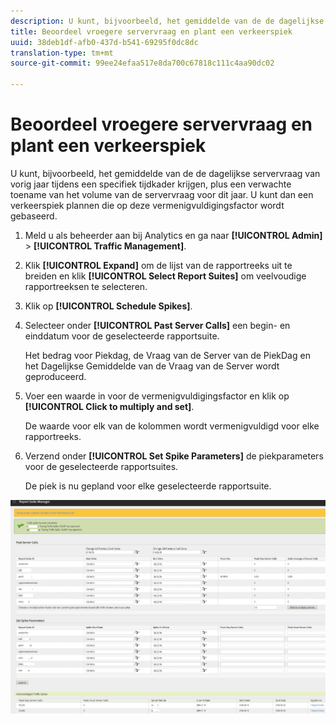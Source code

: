 ```yaml
---
description: U kunt, bijvoorbeeld, het gemiddelde van de de dagelijkse servervraag van vorig jaar tijdens een specifiek tijdkader krijgen, plus een verwachte toename van het volume van de servervraag voor dit jaar. U kunt dan een verkeerspiek plannen die op deze vermenigvuldigingsfactor wordt gebaseerd.
title: Beoordeel vroegere servervraag en plant een verkeerspiek
uuid: 38deb1df-afb0-437d-b541-69295f0dc8dc
translation-type: tm+mt
source-git-commit: 99ee24efaa517e8da700c67818c111c4aa90dc02

---
```



# Beoordeel vroegere servervraag en plant een verkeerspiek

U kunt, bijvoorbeeld, het gemiddelde van de de dagelijkse servervraag van vorig jaar tijdens een specifiek tijdkader krijgen, plus een verwachte toename van het volume van de servervraag voor dit jaar. U kunt dan een verkeerspiek plannen die op deze vermenigvuldigingsfactor wordt gebaseerd.

1. Meld u als beheerder aan bij Analytics en ga naar **[!UICONTROL Admin]** > **[!UICONTROL Traffic Management]**.

1. Klik **[!UICONTROL Expand]** om de lijst van de rapportreeks uit te breiden en klik **[!UICONTROL Select Report Suites]** om veelvoudige rapportreeksen te selecteren.

1. Klik op **[!UICONTROL Schedule Spikes]**.
1. Selecteer onder **[!UICONTROL Past Server Calls]** een begin- en einddatum voor de geselecteerde rapportsuite.

   Het bedrag voor Piekdag, de Vraag van de Server van de PiekDag en het Dagelijkse Gemiddelde van de Vraag van de Server wordt geproduceerd.

1. Voer een waarde in voor de vermenigvuldigingsfactor en klik op **[!UICONTROL Click to multiply and set]**.

   De waarde voor elk van de kolommen wordt vermenigvuldigd voor elke rapportreeks.

1. Verzend onder **[!UICONTROL Set Spike Parameters]** de piekparameters voor de geselecteerde rapportsuites.

   De piek is nu gepland voor elke geselecteerde rapportsuite.

![](assets/past_server_calls.png)

